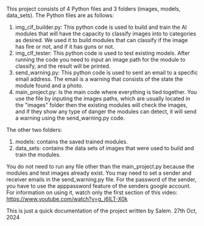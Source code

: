 This project consists of 4 Python files and 3 folders (images, models, data_sets).
The Python files are as follows:
1. img_clf_builder.py: This python code is used to build and train the AI modules that will have the capacity to classify images
   into to categories as desired. We used it to build modules that can classify if the image has fire or not, and if it has guns or not.
2. img_clf_tester: This python code is used to test existing models. After running the code you need to input an image path for the module to classify, and the result will be printed.
3. send_warning.py: This python code is used to sent an email to a specific email address. The email is a warning that consists of the state the module found and a photo.
4. main_project.py: Is the main code where everything is tied together. You use the file by inputing the images paths, which are usually located in the "images" folder
   then the existing modules will check the images, and if they show any type of danger the modules can detect, it will send a warning using the send_warning.py code.

The other two folders:
  1. models: contains the saved trained modules.
  2. data_sets: contains the data sets of images that were used to build and train the modules.

You do not need to run any file other than the main_project.py because the modules and test images already exist.
You may need to set a sender and receiver emails in the send_warning.py file.
For the password of the sender, you have to use the apppassword feature of the senders google account. For information on using it, 
watch only the first section of this video: https://www.youtube.com/watch?v=g_j6ILT-X0k

This is just a quick documentation of the project written by Salem.                                                                                                     27th Oct, 2024
